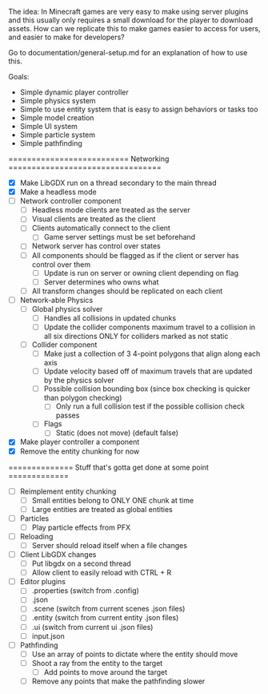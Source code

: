 The idea: In Minecraft games are very easy to make using server plugins and this usually only requires a small download for the player to download assets.  How can we replicate this to make games easier to access for users, and easier to make for developers?

Go to documentation/general-setup.md for an explanation of how to use this.

Goals:
- Simple dynamic player controller
- Simple physics system
- Simple to use entity system that is easy to assign behaviors or tasks too
- Simple model creation
- Simple UI system
- Simple particle system
- Simple pathfinding

========================== Networking =================================
- [x] Make LibGDX run on a thread secondary to the main thread
- [x] Make a headless mode
- [ ] Network controller component
  - [ ] Headless mode clients are treated as the server
  - [ ] Visual clients are treated as the client
  - [ ] Clients automatically connect to the client
    - [ ] Game server settings must be set beforehand
  - [ ] Network server has control over states
  - [ ] All components should be flagged as if the client or server has control over them
    - [ ] Update is run on server or owning client depending on flag
    - [ ] Server determines who owns what
  - [ ] All transform changes should be replicated on each client
- [ ] Network-able Physics
  - [ ] Global physics solver
    - [ ] Handles all collisions in updated chunks
    - [ ] Update the collider components maximum travel to a collision in all six directions ONLY for colliders marked as not static
  - [ ] Collider component
    - [ ] Make just a collection of 3 4-point polygons that align along each axis
    - [ ] Update velocity based off of maximum travels that are updated by the physics solver
    - [ ] Possible collision bounding box (since box checking is quicker than polygon checking)
      - [ ] Only run a full collision test if the possible collision check passes
    - [ ] Flags
      - [ ] Static (does not move) (default false)
- [x] Make player controller a component
- [x] Remove the entity chunking for now

============== Stuff that's gotta get done at some point =============
- [ ] Reimplement entity chunking
  - [ ] Small entities belong to ONLY ONE chunk at time
  - [ ] Large entities are treated as global entities
- [ ] Particles
  - [ ] Play particle effects from PFX
- [ ] Reloading
  - [ ] Server should reload itself when a file changes
- [ ] Client LibGDX changes
  - [ ] Put libgdx on a second thread
  - [ ] Allow client to easily reload with CTRL + R
- [ ] Editor plugins
  - [ ] .properties (switch from .config)
  - [ ] .json
  - [ ] .scene (switch from current scenes .json files)
  - [ ] .entity (switch from current entity .json files)
  - [ ] .ui (switch from current ui .json files)
  - [ ] input.json
- [ ] Pathfinding
  - [ ] Use an array of points to dictate where the entity should move
  - [ ] Shoot a ray from the entity to the target
    - [ ] Add points to move around the target
  - [ ] Remove any points that make the pathfinding slower
